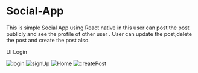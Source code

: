 # Social-App
This is simple Social App using React native in this user can post the post publicly and see the profile of other user . User can update the post,delete the post and create the post also.

UI Login

![login](https://user-images.githubusercontent.com/48593134/135772030-5338740f-322a-49b1-bce1-291f37a630ae.png)
![signUp](https://user-images.githubusercontent.com/48593134/135772080-601c132e-7d06-46cc-aae5-8d619262a7d4.png)
![Home](https://user-images.githubusercontent.com/48593134/135772150-6b350a43-0d2f-4e9a-a030-e729742a3aae.png)
![createPost](https://user-images.githubusercontent.com/48593134/135772179-4b10abb1-d623-4b48-9f45-c14d3cfa1569.png)
 
